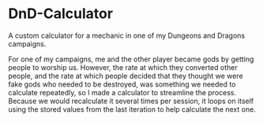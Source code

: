 # DnD-Calculator
A custom calculator for a mechanic in one of my Dungeons and Dragons campaigns.

For one of my campaigns, me and the other player became gods by getting people to worship us. However, the rate at which they converted other people, and the rate at which people decided that they thought we were fake gods who needed to be destroyed, was something we needed to calculate repeatedly, so I made a calculator to streamline the process. Because we would recalculate it several times per session, it loops on itself using the stored values from the last iteration to help calculate the next one.
